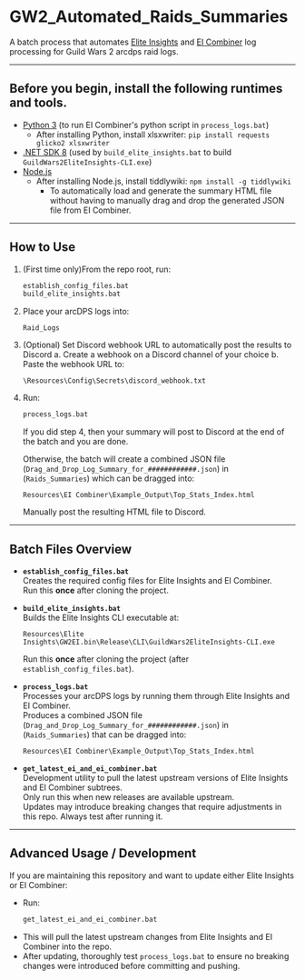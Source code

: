 # GW2_Automated_Raids_Summaries

A batch process that automates [Elite Insights](https://github.com/baaron4/GW2-Elite-Insights-Parser) and [EI Combiner](https://github.com/Drevarr/GW2_EI_log_combiner) log processing for Guild Wars 2 arcdps raid logs.

---
## Before you begin, install the following runtimes and tools.

- [Python 3](https://www.python.org/downloads/) (to run EI Combiner's python script in `process_logs.bat`)
  - After installing Python, install xlsxwriter: `pip install requests glicko2 xlsxwriter`
- [.NET SDK 8](https://dotnet.microsoft.com/en-us/download) (used by `build_elite_insights.bat` to build `GuildWars2EliteInsights-CLI.exe`)
- [Node.js](https://nodejs.org/en/download)
  - After installing Node.js, install tiddlywiki: `npm install -g tiddlywiki`
    - To automatically load and generate the summary HTML file without having to manually drag and drop the generated JSON file from EI Combiner.
---
## How to Use

1. (First time only)From the repo root, run:
   ```bat
   establish_config_files.bat
   build_elite_insights.bat
   ``` 
2. Place your arcDPS logs into:
   ```
   Raid_Logs
   ```
3. (Optional) Set Discord webhook URL to automatically post the results to Discord
     a. Create a webhook on a Discord channel of your choice
     b. Paste the webhook URL to:
     ```
     \Resources\Config\Secrets\discord_webhook.txt
     ```
4. Run:
   ```bat
   process_logs.bat
   ```
   If you did step 4, then your summary will post to Discord at the end of the batch and you are done.

   Otherwise, the batch will create a combined JSON file (`Drag_and_Drop_Log_Summary_for_############.json`) in (`Raids_Summaries`) which can be dragged into:
   ```
   Resources\EI Combiner\Example_Output\Top_Stats_Index.html
   ```
   Manually post the resulting HTML file to Discord.
---
## Batch Files Overview

- **`establish_config_files.bat`**  
  Creates the required config files for Elite Insights and EI Combiner.  
  Run this **once** after cloning the project.

- **`build_elite_insights.bat`**  
  Builds the Elite Insights CLI executable at:  
  ```
  Resources\Elite Insights\GW2EI.bin\Release\CLI\GuildWars2EliteInsights-CLI.exe
  ```
  Run this **once** after cloning the project (after `establish_config_files.bat`).

- **`process_logs.bat`**  
  Processes your arcDPS logs by running them through Elite Insights and EI Combiner.  
  Produces a combined JSON file (`Drag_and_Drop_Log_Summary_for_############.json`) in (`Raids_Summaries`) that can be dragged into:  
  ```
  Resources\EI Combiner\Example_Output\Top_Stats_Index.html
  ```

- **`get_latest_ei_and_ei_combiner.bat`**  
  Development utility to pull the latest upstream versions of Elite Insights and EI Combiner subtrees.  
  Only run this when new releases are available upstream.  
  Updates may introduce breaking changes that require adjustments in this repo. Always test after running it.

---
## Advanced Usage / Development

If you are maintaining this repository and want to update either Elite Insights or EI Combiner:

- Run:
  ```bat
  get_latest_ei_and_ei_combiner.bat
  ```
- This will pull the latest upstream changes from Elite Insights and EI Combiner into the repo.
- After updating, thoroughly test `process_logs.bat` to ensure no breaking changes were introduced before committing and pushing.
